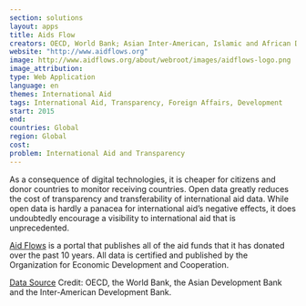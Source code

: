 ```yaml
---
section: solutions
layout: apps
title: Aids Flow 
creators: OECD, World Bank; Asian Inter-American, Islamic and African Development Bank
website: "http://www.aidflows.org"
image: http://www.aidflows.org/about/webroot/images/aidflows-logo.png
image_attribution:
type: Web Application  
language: en
themes: International Aid
tags: International Aid, Transparency, Foreign Affairs, Development
start: 2015
end: 
countries: Global
region: Global
cost: 
problem: International Aid and Transparency
---
```

As a consequence of digital technologies, it is cheaper for citizens and donor countries to monitor receiving countries. Open data greatly reduces the cost of transparency and transferability of international aid data. While open data is hardly a panacea for international aid’s negative effects, it does undoubtedly encourage a visibility to international aid that is unprecedented.

[Aid Flows](http://www.aidflows.org) is a portal that publishes all of the aid funds that it has donated over the past 10 years. All data is certified and published by the Organization for Economic Development and Cooperation.

[Data Source](http://www.aidflows.org/api/)
Credit: OECD, the World Bank, the Asian Development Bank and the Inter-American Development Bank.

